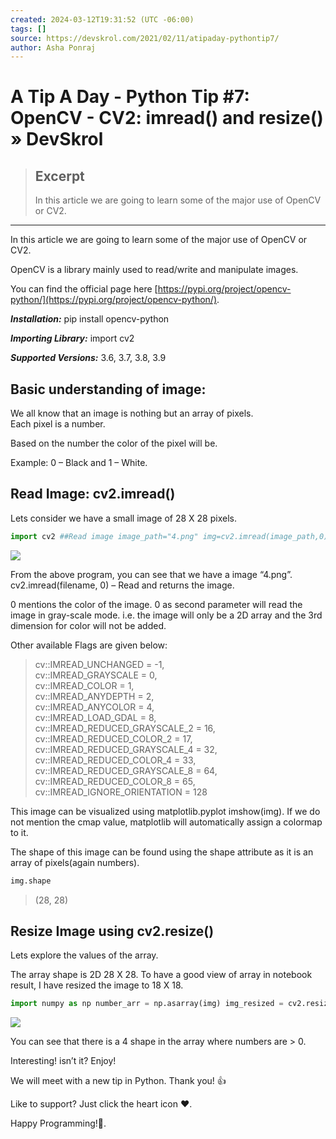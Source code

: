 ```yaml
---
created: 2024-03-12T19:31:52 (UTC -06:00)
tags: []
source: https://devskrol.com/2021/02/11/atipaday-pythontip7/
author: Asha Ponraj
---
```


# A Tip A Day - Python Tip #7: OpenCV - CV2: imread() and resize() » DevSkrol

> ## Excerpt
> In this article we are going to learn some of the major use of OpenCV or CV2.

---
In this article we are going to learn some of the major use of OpenCV or CV2.

OpenCV is a library mainly used to read/write and manipulate images.

You can find the official page here [https://pypi.org/project/opencv-python/](https://pypi.org/project/opencv-python/).

_**Installation:**_ pip install opencv-python

_**Importing Library:**_ import cv2

_**Supported Versions:**_ 3.6, 3.7, 3.8, 3.9

## Basic understanding of image:

We all know that an image is nothing but an array of pixels.  
Each pixel is a number.

Based on the number the color of the pixel will be.

Example: 0 – Black and 1 – White.

## Read Image: cv2.imread()

Lets consider we have a small image of 28 X 28 pixels.

```python
import cv2 ##Read image image_path="4.png" img=cv2.imread(image_path,0) #Now we have the image in img variable. #To visualize the image we can use matplotlib.pyplot import matplotlib.pyplot as plt plt.imshow(img, cmap="gray")
```

![](A%20Tip%20A%20Day%20-%20Python%20Tip%207%20OpenCV%20-%20CV2%20imread()%20and%20resize()%20%C2%BB%20DevSkrol/ATipADay4_bwimg.png)

From the above program, you can see that we have a image “4.png”.  
cv2.imread(filename, 0) – Read and returns the image.

0 mentions the color of the image. 0 as second parameter will read the image in gray-scale mode. i.e. the image will only be a 2D array and the 3rd dimension for color will not be added.

Other available Flags are given below:

> cv::IMREAD\_UNCHANGED = -1,  
> cv::IMREAD\_GRAYSCALE = 0,  
> cv::IMREAD\_COLOR = 1,  
> cv::IMREAD\_ANYDEPTH = 2,  
> cv::IMREAD\_ANYCOLOR = 4,  
> cv::IMREAD\_LOAD\_GDAL = 8,  
> cv::IMREAD\_REDUCED\_GRAYSCALE\_2 = 16,  
> cv::IMREAD\_REDUCED\_COLOR\_2 = 17,  
> cv::IMREAD\_REDUCED\_GRAYSCALE\_4 = 32,  
> cv::IMREAD\_REDUCED\_COLOR\_4 = 33,  
> cv::IMREAD\_REDUCED\_GRAYSCALE\_8 = 64,  
> cv::IMREAD\_REDUCED\_COLOR\_8 = 65,  
> cv::IMREAD\_IGNORE\_ORIENTATION = 128

This image can be visualized using matplotlib.pyplot imshow(img). If we do not mention the cmap value, matplotlib will automatically assign a colormap to it.

The shape of this image can be found using the shape attribute as it is an array of pixels(again numbers).

```python
img.shape
```

> (28, 28)

## Resize Image using cv2.resize()

Lets explore the values of the array.

The array shape is 2D 28 X 28. To have a good view of array in notebook result, I have resized the image to 18 X 18.

```python
import numpy as np number_arr = np.asarray(img) img_resized = cv2.resize(img, (18,18)) print(np.asarray(img_resized))
```

![](A%20Tip%20A%20Day%20-%20Python%20Tip%207%20OpenCV%20-%20CV2%20imread()%20and%20resize()%20%C2%BB%20DevSkrol/ATipADayarray.png)

You can see that there is a 4 shape in the array where numbers are > 0.

Interesting! isn’t it? Enjoy!

We will meet with a new tip in Python. Thank you! 👍

Like to support? Just click the heart icon ❤️.

Happy Programming!🎈.
